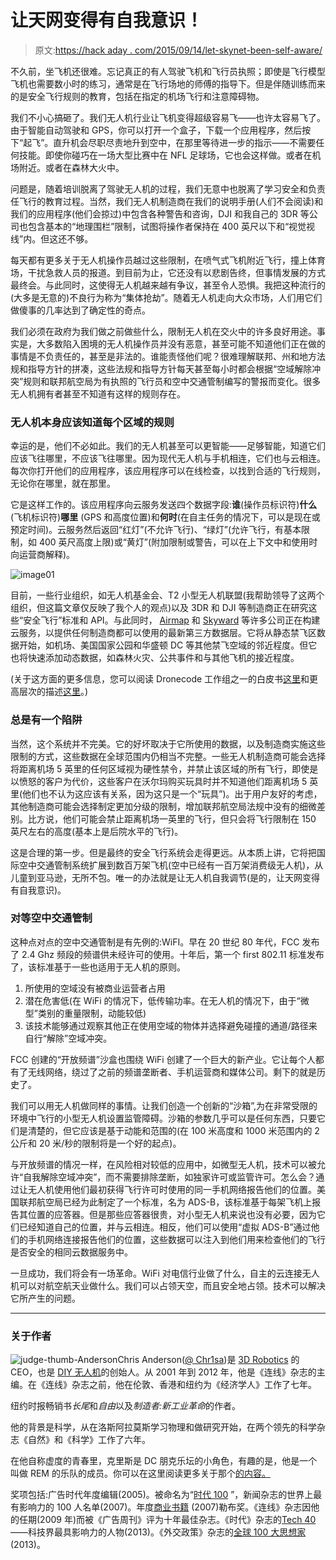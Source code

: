 # 让天网变得有自我意识！

> 原文:[https://hack aday . com/2015/09/14/let-skynet-been-self-aware/](https://hackaday.com/2015/09/14/let-skynet-become-self-aware/)

不久前，坐飞机还很难。忘记真正的有人驾驶飞机和飞行员执照；即使是飞行模型飞机也需要数小时的练习，通常是在飞行场地的师傅的指导下。但是伴随训练而来的是安全飞行规则的教育，包括在指定的机场飞行和注意障碍物。

我们不小心搞砸了。我们无人机行业让飞机变得超级容易飞——也许太容易飞了。由于智能自动驾驶和 GPS，你可以打开一个盒子，下载一个应用程序，然后按下“起飞”。直升机会尽职尽责地升到空中，在那里等待进一步的指示——不需要任何技能。即使你碰巧在一场大型比赛中在 NFL 足球场，它也会这样做。或者在机场附近。或者在森林大火中。

问题是，随着培训脱离了驾驶无人机的过程，我们无意中也脱离了学习安全和负责任飞行的教育过程。当然，我们无人机制造商在我们的说明手册(人们不会阅读)和我们的应用程序(他们会掠过)中包含各种警告和咨询，DJI 和我自己的 3DR 等公司也包含基本的“地理围栏”限制，试图将操作者保持在 400 英尺以下和“视觉视线”内。但这还不够。

每天都有更多关于无人机操作员越过这些限制，在喷气式飞机附近飞行，撞上体育场，干扰急救人员的报道。到目前为止，它还没有以悲剧告终，但事情发展的方式最终会。与此同时，这使得无人机越来越有争议，甚至令人恐惧。我把这种流行的(大多是无意的)不良行为称为“集体抢劫”。随着无人机走向大众市场，人们用它们做傻事的几率达到了确定性的奇点。

我们必须在政府为我们做之前做些什么，限制无人机在交火中的许多良好用途。事实是，大多数陷入困境的无人机操作员并没有恶意，甚至可能不知道他们正在做的事情是不负责任的，甚至是非法的。谁能责怪他们呢？很难理解联邦、州和地方法规和指导方针的拼凑，这些法规和指导方针每天甚至每小时都会根据“空域解除冲突”规则和联邦航空局为有执照的飞行员和空中交通管制编写的警报而变化。很多无人机拥有者甚至不知道有这样的规则存在。

### 无人机本身应该知道每个区域的规则

幸运的是，他们不必如此。我们的无人机甚至可以更智能——足够智能，知道它们应该飞往哪里，不应该飞往哪里。因为现代无人机与手机相连，它们也与云相连。每次你打开他们的应用程序，该应用程序可以在线检查，以找到合适的飞行规则，无论你在哪里，就在那里。

它是这样工作的。该应用程序向云服务发送四个数据字段:**谁**(操作员标识符)**什么**(飞机标识符)**哪里** (GPS 和高度位置)和**何时**(在自主任务的情况下，可以是现在或预定时间)。云服务然后返回“红灯”(不允许飞行)、“绿灯”(允许飞行，有基本限制，如 400 英尺高度上限)或“黄灯”(附加限制或警告，可以在上下文中和使用时向运营商解释)。

![image01](../Images/94159272cd89678fab65e9f07ac49621.png)

目前，一些行业组织，如无人机基金会、T2 小型无人机联盟(我帮助领导了这两个组织，但这篇文章仅反映了我个人的观点)以及 3DR 和 DJI 等制造商正在研究这些“安全飞行”标准和 API。与此同时， [Airmap](http://www.airmap.io/) 和 [Skyward](http://skyward.io/) 等许多公司正在构建云服务，以提供任何制造商都可以使用的最新第三方数据层。它将从静态禁飞区数据开始，如机场、美国国家公园和华盛顿 DC 等其他禁飞空域的邻近程度。但它也将快速添加动态数据，如森林火灾、公共事件和与其他飞机的接近程度。

(关于这方面的更多信息，您可以阅读 Dronecode 工作组之一的白皮书[这里](https://docs.google.com/document/d/14j6oO0IH-jobzfKbocxTKpZ5DFexVcmsRoLfbSQg0DI/edit?usp=sharing)和更高层次的描述[这里](https://docs.google.com/document/d/1J8IbNPo5NEEyYjHI-9GGBgxUZ5KmGRx4XrzQaHMYDLs/edit?usp=sharing)。)

### 总是有一个陷阱

当然，这个系统并不完美。它的好坏取决于它所使用的数据，以及制造商实施这些限制的方式，这些数据在全球范围内仍相当不完整。一些无人机制造商可能会选择将距离机场 5 英里的任何区域视为硬性禁令，并禁止该区域的所有飞行，即使是以愤怒的客户为代价，这些客户在沃尔玛购买玩具时并不知道他们距离机场 5 英里(他们也不认为这应该有关系，因为这只是一个“玩具”)。出于用户友好的考虑，其他制造商可能会选择制定更加分级的限制，增加联邦航空局法规中没有的细微差别。比方说，他们可能会禁止距离机场一英里的飞行，但只会将飞行限制在 150 英尺左右的高度(基本上是后院水平的飞行)。

这是合理的第一步。但是最终的安全飞行系统会走得更远。从本质上讲，它将把国际空中交通管制系统扩展到数百万架飞机(空中已经有一百万架消费级无人机)，从儿童到亚马逊，无所不包。唯一的办法就是让无人机自我调节(是的，让天网变得有自我意识)。

### 对等空中交通管制

这种点对点的空中交通管制是有先例的:WiFI。早在 20 世纪 80 年代，FCC 发布了 2.4 Ghz 频段的频谱供未经许可的使用。十年后，第一个 first 802.11 标准发布了，该标准基于一些也适用于无人机的原则。

1.  所使用的空域没有被商业运营者占用
2.  潜在危害低(在 WiFi 的情况下，低传输功率。在无人机的情况下，由于“微型”类别的重量限制，动能较低)
3.  该技术能够通过观察其他正在使用空域的物体并选择避免碰撞的通道/路径来自行“解除”空域冲突。

FCC 创建的“开放频谱”沙盒也围绕 WiFi 创建了一个巨大的新产业。它让每个人都有了无线网络，绕过了之前的频谱垄断者、手机运营商和媒体公司。剩下的就是历史了。

我们可以用无人机做同样的事情。让我们创造一个创新的“沙箱”,为在非常受限的环境中飞行的小型无人机设置监管障碍。沙箱的参数几乎可以是任何东西，只要它们是清楚的，但它应该是基于动能和范围的(在 100 米高度和 1000 米范围内的 2 公斤和 20 米/秒的限制将是一个好的起点)。

与开放频谱的情况一样，在风险相对较低的应用中，如微型无人机，技术可以被允许“自我解除空域冲突”，而不需要排除垄断，如独家许可或监管许可。怎么会？通过让无人机使用他们最初获得飞行许可时使用的同一手机网络报告他们的位置。美国联邦航空局已经为此制定了一个标准，名为 ADS-B，该标准基于每架飞机上报告其位置的应答器。但是那些应答器很贵，对小型无人机来说也没有必要，因为它们已经知道自己的位置，并与云相连。相反，他们可以使用“虚拟 ADS-B”通过他们的手机网络连接报告他们的位置，这些数据可以注入到他们用来检查他们的飞行是否安全的相同云数据服务中。

一旦成功，我们将会有一场革命。WiFi 对电信行业做了什么，自主的云连接无人机可以对航空航天业做什么。我们可以占领天空，而且安全地占领。技术可以解决它所产生的问题。

* * *

### 关于作者

![judge-thumb-Anderson](../Images/92215721b1e7ae33cc8dfd8d7b9b1d8d.png)Chris Anderson([@ Chr1sa](http://twitter.com/Chr1sa))是 [3D Robotics](http://3drobotics.com/) 的 CEO，也是 [DIY 无人机](http://diydrones.com/)的创始人。从 2001 年到 2012 年，他是《连线》杂志的主编。在《连线》杂志之前，他在伦敦、香港和纽约为《经济学人》工作了七年。

纽约时报畅销书*长尾*和*自由*以及*制造者:新工业革命*的作者。

他的背景是科学，从在洛斯阿拉莫斯学习物理和做研究开始，在两个领先的科学杂志《自然》和《科学》工作了六年。

在他自称虚度的青春里，克里斯是 DC 朋克乐坛的小角色，有趣的是，他是一个叫做 REM 的乐队的成员。你可以在这里阅读更多关于那个[的内容。](http://www.longtail.com/the_long_tail/2006/07/my_new_wave_hai.html)

奖项包括:广告时代年度编辑(2005)。被命名为“[时代 100](http://www.time.com/time/specials/2007/time100/article/0,28804,1595326_1595332_1615973,00.html) ”，新闻杂志的世界上最有影响力的 100 人名单(2007)。年度[商业书籍](http://www.anderson.ucla.edu/media-relations/2007/2007-loeb-awards) (2007)勒布奖。《连线》杂志因他的任期(2009 年)而被《广告周刊》评为十年最佳杂志。《时代》杂志的[Tech 40](http://business.time.com/2013/05/01/time-tech-40-the-ten-most-influential-tech-ceos/)——科技界最具影响力的人物(2013)。《外交政策》杂志的[全球 100 大思想家](http://www.foreignpolicy.com/2013_global_thinkers/public/anderson) (2013)。